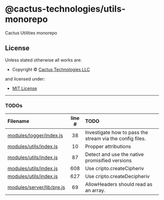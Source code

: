 <!-- TITLE/ -->

<h1>@cactus-technologies/utils-monorepo</h1>

<!-- /TITLE -->

<!-- DESCRIPTION/ -->

Cactus Utilities monorepo

<!-- /DESCRIPTION -->

<!-- LICENSE/ -->

<h2>License</h2>

Unless stated otherwise all works are:

<ul><li>Copyright &copy; <a href="http://www.cactus.is">Cactus Technologies LLC</a></li></ul>

and licensed under:

<ul><li><a href="http://spdx.org/licenses/MIT.html">MIT License</a></li></ul>

<!-- /LICENSE -->

---

### TODOs

| Filename                                                   | line # | TODO                                                     |
| :--------------------------------------------------------- | :----: | :------------------------------------------------------- |
| [modules/logger/index.js](modules/logger/index.js#L38)     |   38   | Investigate how to pass the stream via the config files. |
| [modules/utils/index.js](modules/utils/index.js#L10)       |   10   | Propper attributions                                     |
| [modules/utils/index.js](modules/utils/index.js#L87)       |   87   | Detect and use the native promisified versions           |
| [modules/utils/index.js](modules/utils/index.js#L608)      |  608   | Use cripto.createCipheriv                                |
| [modules/utils/index.js](modules/utils/index.js#L627)      |  627   | Use cripto.createDecipheriv                              |
| [modules/server/lib/pre.js](modules/server/lib/pre.js#L69) |   69   | AllowHeaders should read as an array.                    |

